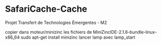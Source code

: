 # SafariCache-Cache
Projet Transfert de Technologies Émergentes - M2


copier dans moteur/minizinc les fichiers de MiniZincIDE-2.1.6-bundle-linux-x86_64
sudo apt-get install minizinc
lancer lamp avec lamp_start
